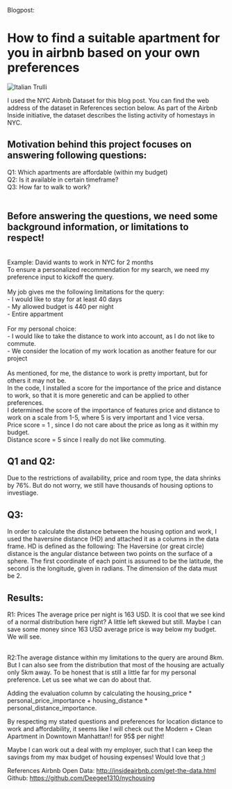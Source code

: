 Blogpost: 

<h1> How to find a suitable apartment for you in airbnb based on your own preferences</h1>

<img src="https://images.unsplash.com/photo-1513107358949-b21c1c3906eb?ixid=MnwxMjA3fDB8MHxzZWFyY2h8OXx8bmV3JTIweW9yayUyMGNpdHl8ZW58MHx8MHx8&ixlib=rb-1.2.1&w=1000&q=80" alt="Italian Trulli">

I used the NYC Airbnb Dataset for this blog post. You can find the web address of the dataset in References section below. As part of the Airbnb Inside initiative, the dataset describes the listing activity of homestays in NYC.

<h2>Motivation behind this project focuses on answering following questions:</h2>
Q1: Which apartments are affordable (within my budget) <br>
Q2: Is it available in certain timeframe? <br>
Q3: How far to walk to work? <br>
<br>
<h2>Before answering the questions, we need some background information, or limitations to respect!</h2>
<br>
Example: David wants to work in NYC for 2 months<br>
To ensure a personalized recommendation for my search, we need my preference input to kickoff the query.<br>
<br>
My job gives me the following limitations for the query:<br>
- I would like to stay for at least 40 days<br>
- My allowed budget is 440 per night<br>
- Entire appartment<br>
<br>
For my personal choice:<br>
- I would like to take the distance to work into account, as I do not like to commute.<br>
- We consider the location of my work location as another feature for our project<br>
<br>
As mentioned, for me, the distance to work is pretty important, but for others it may not be.<br>
In the code, I installed a score for the importance of the price and distance to work, so that it is more generetic and can be applied to other preferences.<br>
I determined the score of the importance of features price and distance to work on a scale from 1-5, where 5 is very important and 1 vice versa.<br>
Price score = 1 , since I do not care about the price as long as it within my budget.<br>
Distance score = 5 since I really do not like commuting. <br>

<h2>Q1 and Q2:</h2>
Due to the restrictions of availability, price and room type, the data shrinks by 76%. But do not worry, we still have thousands of housing options to investiage.

<h2>Q3:</h2>
In order to calculate the distance between the housing option and work, I used the haversine distance (HD) and attached it as a columns in the data frame. HD is defined as the following:
The Haversine (or great circle) distance is the angular distance between two points on the surface of a sphere. The first coordinate of each point is assumed to be the latitude, the second is the longitude, given in radians. The dimension of the data must be 2.

<h2>Results:</h2>
R1: Prices
The average price per night is 163 USD. It is cool that we see kind of a normal distribution here right? A little left skewed but still. 
Maybe I can save some money since 163 USD average price is way below my budget. We will see. <br> <br>

R2:The average distance within my limitations to the query are around 8km. But I can also see from the distribution that most of the housing are actually only 5km away.
To be honest that is still a little far for my personal preference. Let us see what we can do about that.

Adding the evaluation column by calculating the housing_price * personal_price_importance + housing_distance * personal_distance_importance.

By respecting my stated questions and preferences for location distance to work and affordability,
it seems like I will check out the Modern + Clean Apartment in Downtown Manhattan!! for 95$ per night!

Maybe I can work out a deal with my employer, such that I can keep the savings from my max budget of housing expenses!
Would love that ;)

References
Airbnb Open Data: http://insideairbnb.com/get-the-data.html 
Github: https://github.com/Deegee1310/nychousing
